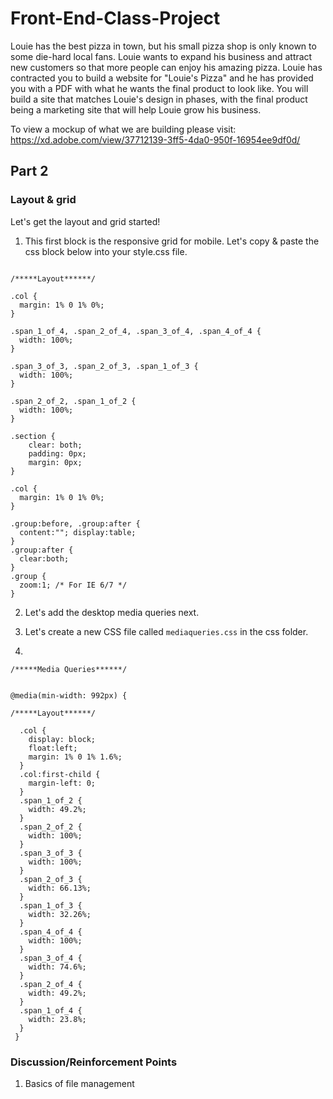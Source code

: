 # Front-End-Class-Project

Louie has the best pizza in town, but his small pizza shop is only known to some die-hard local fans. Louie wants to expand his business and attract new customers so that more people can enjoy his amazing pizza. Louie has contracted you to build a website for "Louie's Pizza" and he has provided you with a PDF with what he wants the final product to look like. You will build a site that matches Louie's design in phases, with the final product being a marketing site that will help Louie grow his business.

To view a mockup of what we are building please visit: https://xd.adobe.com/view/37712139-3ff5-4da0-950f-16954ee9df0d/


Part 2
-------

### Layout & grid

Let's get the layout and grid started!

1. This first block is the responsive grid for mobile. Let's copy & paste the css block below into your style.css file.

```

/*****Layout******/

.col {
  margin: 1% 0 1% 0%;
}

.span_1_of_4, .span_2_of_4, .span_3_of_4, .span_4_of_4 {
  width: 100%;
}

.span_3_of_3, .span_2_of_3, .span_1_of_3 {
  width: 100%;
}

.span_2_of_2, .span_1_of_2 {
  width: 100%;
}

.section {
	clear: both;
	padding: 0px;
	margin: 0px;
}

.col {
  margin: 1% 0 1% 0%;
}

.group:before, .group:after {
  content:""; display:table;
}
.group:after {
  clear:both;
}
.group {
  zoom:1; /* For IE 6/7 */
}

```
2. Let's add the desktop media queries next.

3. Let's create a new CSS file called ```mediaqueries.css``` in the css folder.

4. 

```
/*****Media Queries******/


@media(min-width: 992px) {

/*****Layout******/

  .col {
  	display: block;
  	float:left;
  	margin: 1% 0 1% 1.6%;
  }
  .col:first-child {
    margin-left: 0;
  }
  .span_1_of_2 {
    width: 49.2%;
  }
  .span_2_of_2 {
    width: 100%;
  }
  .span_3_of_3 {
    width: 100%;
  }
  .span_2_of_3 {
    width: 66.13%;
  }
  .span_1_of_3 {
    width: 32.26%;
  }
  .span_4_of_4 {
	width: 100%;
  }
  .span_3_of_4 {
  	width: 74.6%;
  }
  .span_2_of_4 {
  	width: 49.2%;
  }
  .span_1_of_4 {
  	width: 23.8%;
  }
 }
```

### Discussion/Reinforcement Points

  1. Basics of file management
